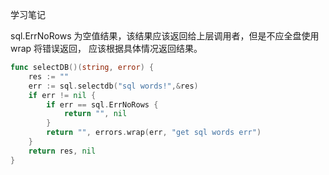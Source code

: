 学习笔记

sql.ErrNoRows 为空值结果，该结果应该返回给上层调用者，但是不应全盘使用wrap 将错误返回，
应该根据具体情况返回结果。



```go
func selectDB()(string, error) {
    res := ""
    err := sql.selectdb("sql words!",&res)
    if err != nil {
        if err == sql.ErrNoRows {
            return "", nil
        }
        return "", errors.wrap(err, "get sql words err")
    }
    return res, nil
}
```

